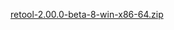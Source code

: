 [retool-2.00.0-beta-8-win-x86-64.zip](https://unexpectedpanda.github.io/files/retool-2.00.0-beta-8-win-x86-64.zip)